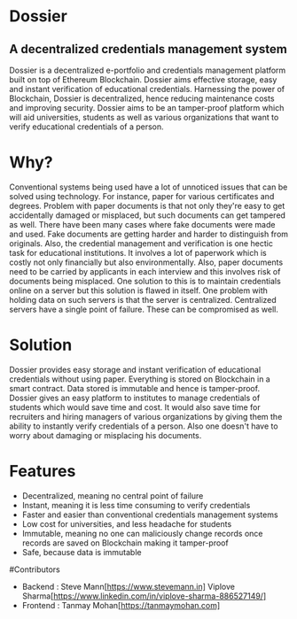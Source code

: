 # Dossier
## A decentralized credentials  management system

Dossier is a decentralized e-portfolio and credentials management platform built on top of Ethereum Blockchain. Dossier aims effective storage, easy and instant verification of educational credentials. Harnessing the power of Blockchain, Dossier is decentralized, hence reducing maintenance costs and improving security. Dossier aims to be an tamper-proof platform which will aid universities, students as well as various organizations that want to verify educational credentials of a person. 
# Why? 
Conventional systems being used have a lot of unnoticed issues that can be solved using technology. For instance, paper for various certificates and degrees. Problem with paper documents is that not only they're easy to get accidentally damaged or misplaced, but such documents can get tampered as well. There have been many cases where fake documents were made and used. Fake documents are getting harder and harder to distinguish from originals. Also, the credential management and verification is one hectic task for educational institutions. It involves a lot of paperwork which is costly not only financially but also environmentally. Also, paper documents need to be carried by applicants in each interview and this involves risk of documents being misplaced. One solution to this is to maintain credentials online on a server but this solution is flawed in itself. One problem with holding data on such servers is that the server is centralized. Centralized servers have a single point of failure. These can be compromised as well. 
# Solution 
Dossier provides easy storage and instant verification of educational credentials without using paper. Everything is stored on Blockchain in a smart contract. Data stored is immutable and hence is tamper-proof. Dossier gives an easy platform to institutes to manage credentials of students which would save time and cost. It would also save time for recruiters and hiring managers of various organizations by giving them the ability to instantly verify credentials of a person. Also one doesn't have to worry about damaging or misplacing his documents. 
# Features 
* Decentralized, meaning no central point of failure 
* Instant, meaning it is less time consuming to verify credentials 
* Faster and easier than conventional credentials management systems 
* Low cost for universities, and less headache for students 
* Immutable, meaning no one can maliciously change records once records are saved on Blockchain making it tamper-proof 
* Safe, because data is immutable

#Contributors
* Backend : Steve Mann[https://www.stevemann.in] 
            Viplove Sharma[https://www.linkedin.com/in/viplove-sharma-886527149/]
* Frontend : Tanmay Mohan[https://tanmaymohan.com]
